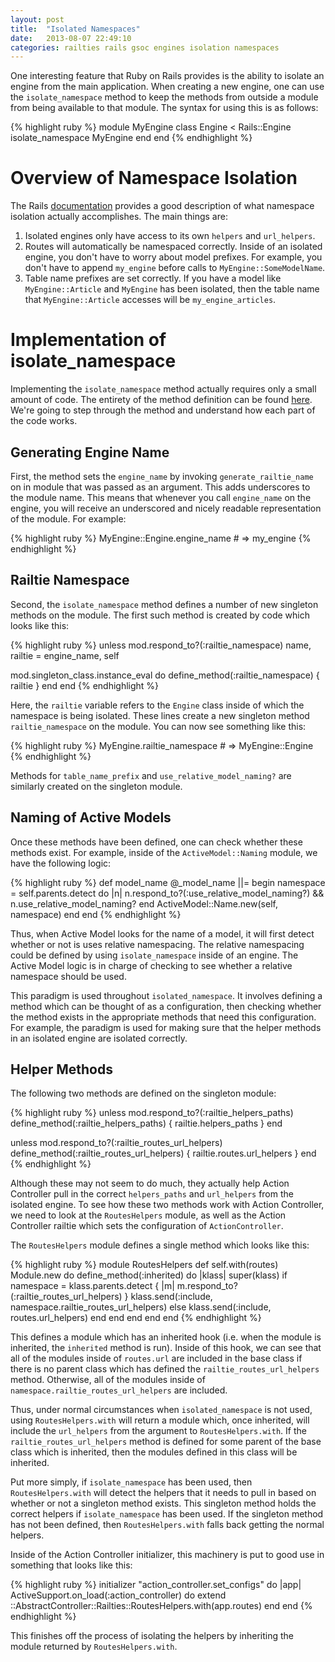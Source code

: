 ```yaml
---
layout: post
title:  "Isolated Namespaces"
date:   2013-08-07 22:49:10
categories: railties rails gsoc engines isolation namespaces
---
```


One interesting feature that Ruby on Rails provides is the ability to isolate an engine from the main application. When creating a new engine, one can use the `isolate_namespace` method to keep the methods from outside a module from being available to that module. The syntax for using this is as follows:

{% highlight ruby %}
module MyEngine
  class Engine < Rails::Engine
    isolate_namespace MyEngine
  end
end
{% endhighlight %}

# Overview of Namespace Isolation

The Rails [documentation][docs] provides a good description of what namespace isolation actually accomplishes. The main things are:

1. Isolated engines only have access to its own `helpers` and `url_helpers`.
2. Routes will automatically be namespaced correctly. Inside of an isolated engine, you don't have to worry about model prefixes. For example, you don't have to append `my_engine` before calls to ``MyEngine::SomeModelName``.
3. Table name prefixes are set correctly. If you have a model like ``MyEngine::Article`` and ``MyEngine`` has been isolated, then the table name that ``MyEngine::Article`` accesses will be ``my_engine_articles``.

# Implementation of isolate_namespace

Implementing the `isolate_namespace` method actually requires only a small amount of code. The entirety of the method definition can be found [here][isolatedef]. We're going to step through the method and understand how each part of the code works.

## Generating Engine Name

First, the method sets the `engine_name` by invoking `generate_railtie_name` on in module that was passed as an argument. This adds underscores to the module name. This means that whenever you call `engine_name` on the engine, you will receive an underscored and nicely readable representation of the module. For example:

{% highlight ruby %}
MyEngine::Engine.engine_name # => my_engine
{% endhighlight %}

## Railtie Namespace

Second, the `isolate_namespace` method defines a number of new singleton methods on the module. The first such method is created by code which looks like this:

{% highlight ruby %}
unless mod.respond_to?(:railtie_namespace)
  name, railtie = engine_name, self

  mod.singleton_class.instance_eval do
    define_method(:railtie_namespace) { railtie }
  end
end
{% endhighlight %}

Here, the `railtie` variable refers to the `Engine` class inside of which the namespace is being isolated. These lines create a new singleton method `railtie_namespace` on the module. You can now see something like this:

{% highlight ruby %}
MyEngine.railtie_namespace  # => MyEngine::Engine
{% endhighlight %}

Methods for `table_name_prefix` and `use_relative_model_naming?` are similarly created on the singleton module.

## Naming of Active Models

Once these methods have been defined, one can check whether these methods exist. For example, inside of the ``ActiveModel::Naming`` module, we have the following logic:

{% highlight ruby %}
def model_name
  @_model_name ||= begin
    namespace = self.parents.detect do |n|
      n.respond_to?(:use_relative_model_naming?) && n.use_relative_model_naming?
    end
    ActiveModel::Name.new(self, namespace)
  end
end
{% endhighlight %}

Thus, when Active Model looks for the name of a model, it will first detect whether or not is uses relative namespacing. The relative namespacing could be defined by using `isolate_namespace` inside of an engine. The Active Model logic is in charge of checking to see whether a relative namespace should be used.

This paradigm is used throughout `isolated_namespace`. It involves defining a method which can be thought of as a configuration, then checking whether the method exists in the appropriate methods that need this configuration. For example, the paradigm is used for making sure that the helper methods in an isolated engine are isolated correctly.

## Helper Methods

The following two methods are defined on the singleton module:

{% highlight ruby %}
unless mod.respond_to?(:railtie_helpers_paths)
  define_method(:railtie_helpers_paths) { railtie.helpers_paths }
end

unless mod.respond_to?(:railtie_routes_url_helpers)
  define_method(:railtie_routes_url_helpers) { railtie.routes.url_helpers }
end
{% endhighlight %}

Although these may not seem to do much, they actually help Action Controller pull in the correct `helpers_paths` and `url_helpers` from the isolated engine. To see how these two methods work with Action Controller, we need to look at the `RoutesHelpers` module, as well as the Action Controller railtie which sets the configuration of `ActionController`.

The `RoutesHelpers` module defines a single method which looks like this:

{% highlight ruby %}
module RoutesHelpers
  def self.with(routes)
    Module.new do
      define_method(:inherited) do |klass|
        super(klass)
        if namespace = klass.parents.detect { |m| m.respond_to?(:railtie_routes_url_helpers) }
          klass.send(:include, namespace.railtie_routes_url_helpers)
        else
          klass.send(:include, routes.url_helpers)
        end
      end
    end
  end
end
{% endhighlight %}

This defines a module which has an inherited hook (i.e. when the module is inherited, the `inherited` method is run). Inside of this hook, we can see that all of the modules inside of `routes.url` are included in the base class if there is no parent class which has defined the `railtie_routes_url_helpers` method. Otherwise, all of the modules inside of `namespace.railtie_routes_url_helpers` are included.

Thus, under normal circumstances when `isolated_namespace` is not used, using `RoutesHelpers.with` will return a module which, once inherited, will include the `url_helpers` from the argument to `RoutesHelpers.with`. If the `railtie_routes_url_helpers` method is defined for some parent of the base class which is inherited, then the modules defined in this class will be inherited.

Put more simply, if `isolate_namespace` has been used, then `RoutesHelpers.with` will detect the helpers that it needs to pull in based on whether or not a singleton method exists. This singleton method holds the correct helpers if `isolate_namespace` has been used. If the singleton method has not been defined, then `RoutesHelpers.with` falls back getting the normal helpers.

Inside of the Action Controller initializer, this machinery is put to good use in something that looks like this:

{% highlight ruby %}
initializer "action_controller.set_configs" do |app|
  ActiveSupport.on_load(:action_controller) do
    extend ::AbstractController::Railties::RoutesHelpers.with(app.routes)
  end
end
{% endhighlight %}

This finishes off the process of isolating the helpers by inheriting the module returned by `RoutesHelpers.with`.

[docs]: http://edgeapi.rubyonrails.org/classes/Rails/Engine.html#label-Isolated+Engine
[isolatedef]: https://github.com/rails/rails/blob/master/railties/lib/rails/engine.rb#L374-L403
